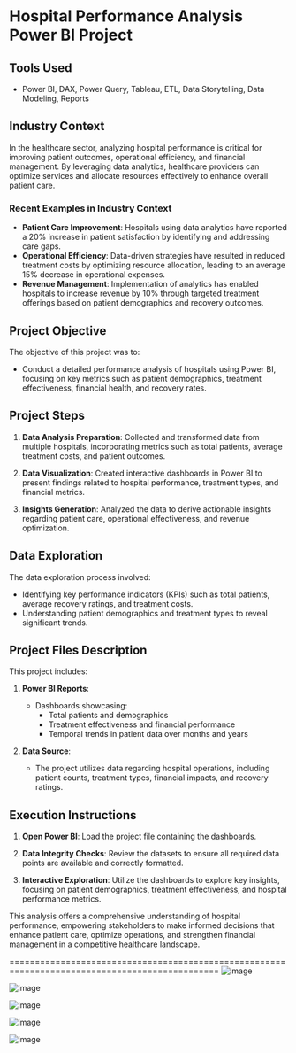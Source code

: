 # Hospital Performance Analysis Power BI Project

## Tools Used
- Power BI, DAX, Power Query, Tableau, ETL, Data Storytelling, Data Modeling, Reports

## Industry Context
In the healthcare sector, analyzing hospital performance is critical for improving patient outcomes, operational efficiency, and financial management. By leveraging data analytics, healthcare providers can optimize services and allocate resources effectively to enhance overall patient care.

### Recent Examples in Industry Context
- **Patient Care Improvement**: Hospitals using data analytics have reported a 20% increase in patient satisfaction by identifying and addressing care gaps.
- **Operational Efficiency**: Data-driven strategies have resulted in reduced treatment costs by optimizing resource allocation, leading to an average 15% decrease in operational expenses.
- **Revenue Management**: Implementation of analytics has enabled hospitals to increase revenue by 10% through targeted treatment offerings based on patient demographics and recovery outcomes.

## Project Objective
The objective of this project was to:
- Conduct a detailed performance analysis of hospitals using Power BI, focusing on key metrics such as patient demographics, treatment effectiveness, financial health, and recovery rates.

## Project Steps
1. **Data Analysis Preparation**: Collected and transformed data from multiple hospitals, incorporating metrics such as total patients, average treatment costs, and patient outcomes.
  
2. **Data Visualization**: Created interactive dashboards in Power BI to present findings related to hospital performance, treatment types, and financial metrics.

3. **Insights Generation**: Analyzed the data to derive actionable insights regarding patient care, operational effectiveness, and revenue optimization.

## Data Exploration
The data exploration process involved:
- Identifying key performance indicators (KPIs) such as total patients, average recovery ratings, and treatment costs.
- Understanding patient demographics and treatment types to reveal significant trends.

## Project Files Description
This project includes:

1. **Power BI Reports**: 
   - Dashboards showcasing:
     - Total patients and demographics
     - Treatment effectiveness and financial performance
     - Temporal trends in patient data over months and years

2. **Data Source**: 
   - The project utilizes data regarding hospital operations, including patient counts, treatment types, financial impacts, and recovery ratings.

## Execution Instructions
1. **Open Power BI**: Load the project file containing the dashboards.
  
2. **Data Integrity Checks**: Review the datasets to ensure all required data points are available and correctly formatted.

3. **Interactive Exploration**: Utilize the dashboards to explore key insights, focusing on patient demographics, treatment effectiveness, and hospital performance metrics.

This analysis offers a comprehensive understanding of hospital performance, empowering stakeholders to make informed decisions that enhance patient care, optimize operations, and strengthen financial management in a competitive healthcare landscape.














===============================================================================================
![image](https://github.com/user-attachments/assets/ca612480-84ef-49ac-855c-422dfeb09dbd)


![image](https://github.com/user-attachments/assets/61d04917-f6ae-4f2b-87b4-d0c465aa6109)


![image](https://github.com/user-attachments/assets/fcf9feda-d412-4436-838f-8afda5d1d6fc)


![image](https://github.com/user-attachments/assets/158f1933-fc12-402e-9b9c-314978a6482d)


![image](https://github.com/user-attachments/assets/1442b57d-c239-486a-b3ed-737702c95665)
